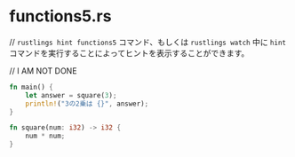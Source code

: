 # functions5.rs

// `rustlings hint functions5` コマンド、もしくは `rustlings watch` 中に `hint` コマンドを実行することによってヒントを表示することができます。

// I AM NOT DONE

```rust
fn main() {
    let answer = square(3);
    println!("3の2乗は {}", answer);
}

fn square(num: i32) -> i32 {
    num * num;
}
```

<!---
// functions5.rs
// Execute `rustlings hint functions5` or use the `hint` watch subcommand for a hint.

// I AM NOT DONE

fn main() {
    let answer = square(3);
    println!("The square of 3 is {}", answer);
}

fn square(num: i32) -> i32 {
    num * num;
}
--->
